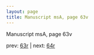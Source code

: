 ```yaml
---
layout: page
title: Manuscript msA, page 63v
---
```


Manuscript msA, page 63v

prev:  [63r](../63r) | next:  [64r](../64r)